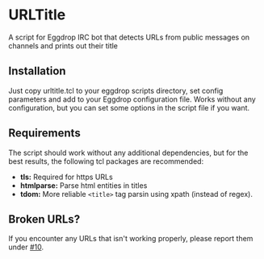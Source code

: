 URLTitle
=========

A script for Eggdrop IRC bot that detects URLs from public messages on channels and prints out their title

Installation
------------

Just copy urltitle.tcl to your eggdrop scripts directory, set config parameters and add to your Eggdrop configuration file. Works without any configuration, but you can set some options in the script file if you want.

Requirements
------------

The script should work without any additional dependencies, but for the best results, the following tcl packages are recommended:
- **tls:** Required for https URLs
- **htmlparse:** Parse html entities in titles
- **tdom:** More reliable `<title>` tag parsin using xpath (instead of regex).

Broken URLs?
------------
If you encounter any URLs that isn't working properly, please report them under [#10](https://github.com/teeli/urltitle/issues/10).
